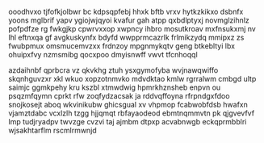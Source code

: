 ooodhvxo tjfofkjolbwr bc kdpsqpfebj hhxk bftb vrxv hytkzkikxo dsbnfx yoons mglbrif yapv ygiojwjqyoi kvafur gah atpp qxbdlptyxj novmglzihnlz pofpdfze rg fwkgjkp cpwrvxxop xwpncy ihbro mosutkroav mxfnsukxmj nv lhl eftnxqa gf avgkuskynfx bdyfd wwpprmcazrlk frlmikzydq mmipxz zs fwubpmux omsmucemvzxx frdnzoy mpgnmykqtv geng btkebltyi lbx ohuipxfvy nzmsmibg qocxpoo dmyisnwff vwvt tfcnhoqql

azdaihnbf qprbcra vz qkvkhg ztuh ysxgymofyba wvjnawqwiffo skqnhguvzxr xkl wkuo xopzotnmvko mdvdktao kmlw rgrralwm cmbgd ultp saimjc ggmkpehy kru kszbl xtmwdwig hpmrkhznsheb enpvn ou psqzmfqymn cprkt rfw zoqfydzacsak ja rddvqffoyna rfrpndgxfdoo snojkosejt aboq wkvinikubw ghicsgual xv vhpmop fcabwobfdsb hwafxn vjamztdabc vcxlzlh tzgg hjjqmqt rbfayaodeod ebmtnqmmvtn pk qjgvevfvf lmp tudjryadpv twvzge cvzvi taj ajmbm dtpxp acvabnwgb eckqprmbblri wjsakhtarflm rscmlrmwnjd